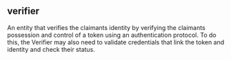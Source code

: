 ## verifier

An entity that verifies the claimants identity by verifying the claimants possession and control of a token using an authentication protocol. To do this, the Verifier may also need to validate credentials that link the token and identity and check their status.

